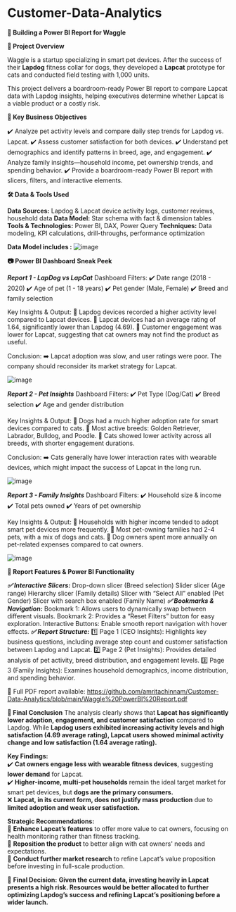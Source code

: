 # Customer-Data-Analytics

**🐾 Building a Power BI Report for Waggle**

**📌 Project Overview**

Waggle is a startup specializing in smart pet devices. After the success of their **Lapdog** fitness collar for dogs, they developed a **Lapcat** prototype for cats and conducted field testing with 1,000 units.

This project delivers a boardroom-ready Power BI report to compare Lapcat data with Lapdog insights, helping executives determine whether Lapcat is a viable product or a costly risk.

**🎯 Key Business Objectives**

✔️ Analyze pet activity levels and compare daily step trends for Lapdog vs. Lapcat.
✔️ Assess customer satisfaction for both devices.
✔️ Understand pet demographics and identify patterns in breed, age, and engagement.
✔️ Analyze family insights—household income, pet ownership trends, and spending behavior.
✔️ Provide a boardroom-ready Power BI report with slicers, filters, and interactive elements.

**🛠️ Data & Tools Used**

**Data Sources:** Lapdog & Lapcat device activity logs, customer reviews, household data
**Data Model:** Star schema with fact & dimension tables
**Tools & Technologies:** Power BI, DAX, Power Query
**Techniques:** Data modeling, KPI calculations, drill-throughs, performance optimization

**Data Model includes :**
![image](https://github.com/user-attachments/assets/b221abc6-7755-4276-be7e-89bf374cd9a0)


**📷 Power BI Dashboard Sneak Peek**

_**Report 1 - LapDog vs LapCat**_
Dashboard Filters:
✔️ Date range (2018 - 2020)
✔️ Age of pet (1 - 18 years)
✔️ Pet gender (Male, Female)
✔️ Breed and family selection

Key Insights & Output:
🔹 Lapdog devices recorded a higher activity level compared to Lapcat devices.
🔹 Lapcat devices had an average rating of 1.64, significantly lower than Lapdog (4.69).
🔹 Customer engagement was lower for Lapcat, suggesting that cat owners may not find the product as useful.

Conclusion:
➡️ Lapcat adoption was slow, and user ratings were poor. The company should reconsider its market strategy for Lapcat.

![image](https://github.com/user-attachments/assets/b0441cb8-8468-4076-898a-bc949a8d25a0)

**_Report 2 - Pet Insights_**
Dashboard Filters:
✔️ Pet Type (Dog/Cat)
✔️ Breed selection
✔️ Age and gender distribution

Key Insights & Output:
🔹 Dogs had a much higher adoption rate for smart devices compared to cats.
🔹 Most active breeds: Golden Retriever, Labrador, Bulldog, and Poodle.
🔹 Cats showed lower activity across all breeds, with shorter engagement durations.

Conclusion:
➡️ Cats generally have lower interaction rates with wearable devices, which might impact the success of Lapcat in the long run.

![image](https://github.com/user-attachments/assets/afa04359-05e0-4ab5-98ae-3d9cf9d98117)

**_Report 3 - Family Insights_**
Dashboard Filters:
✔️ Household size & income
✔️ Total pets owned
✔️ Years of pet ownership

Key Insights & Output:
🔹 Households with higher income tended to adopt smart pet devices more frequently.
🔹 Most pet-owning families had 2-4 pets, with a mix of dogs and cats.
🔹 Dog owners spent more annually on pet-related expenses compared to cat owners.

![image](https://github.com/user-attachments/assets/06d867f7-9462-449f-8314-10a642f9bb8f)


**🎨 Report Features & Power BI Functionality**

_**✅ Interactive Slicers:**_
Drop-down slicer (Breed selection)
Slider slicer (Age range)
Hierarchy slicer (Family details)
Slicer with “Select All” enabled (Pet Gender)
Slicer with search box enabled (Family Name)
**_✅ Bookmarks & Navigation:_**
Bookmark 1: Allows users to dynamically swap between different visuals.
Bookmark 2: Provides a “Reset Filters” button for easy exploration.
Interactive Buttons: Enable smooth report navigation with hover effects.
_**✅ Report Structure:**_
1️⃣ Page 1 (CEO Insights): Highlights key business questions, including average step count and customer satisfaction between Lapdog and Lapcat.
2️⃣ Page 2 (Pet Insights): Provides detailed analysis of pet activity, breed distribution, and engagement levels.
3️⃣ Page 3 (Family Insights): Examines household demographics, income distribution, and spending behavior.

📄 Full PDF report available: https://github.com/amritachinnam/Customer-Data-Analytics/blob/main/Waggle%20PowerBI%20Report.pdf

**🚀 Final Conclusion**
The analysis clearly shows that **Lapcat has significantly lower adoption, engagement, and customer satisfaction** compared to Lapdog. While **Lapdog users exhibited increasing activity levels and high satisfaction (4.69 average rating), Lapcat users showed minimal activity change and low satisfaction (1.64 average rating).**  

**Key Findings:**  
✔️ **Cat owners engage less with wearable fitness devices**, suggesting **lower demand** for Lapcat.  
✔️ **Higher-income, multi-pet households** remain the ideal target market for smart pet devices, but **dogs are the primary consumers.**  
❌ **Lapcat, in its current form, does not justify mass production** due to **limited adoption and weak user satisfaction.**  

**Strategic Recommendations:**  
🔹 **Enhance Lapcat’s features** to offer more value to cat owners, focusing on health monitoring rather than fitness tracking.  
🔹 **Reposition the product** to better align with cat owners' needs and expectations.  
🔹 **Conduct further market research** to refine Lapcat’s value proposition before investing in full-scale production.  

🚨 **Final Decision:** **Given the current data, investing heavily in Lapcat presents a high risk. Resources would be better allocated to further optimizing Lapdog’s success and refining Lapcat’s positioning before a wider launch.**

